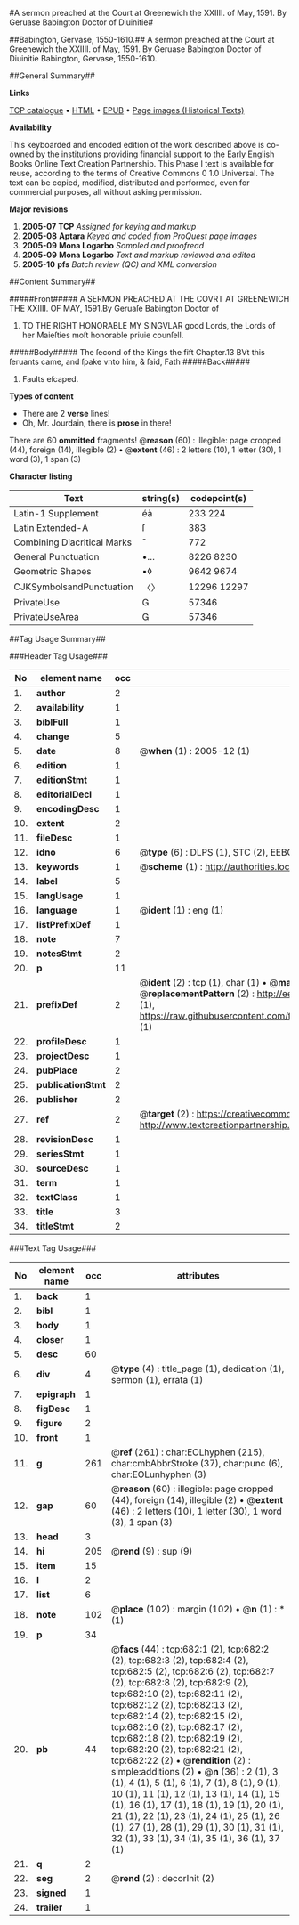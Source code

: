 #A sermon preached at the Court at Greenewich the XXIIII. of May, 1591. By Geruase Babington Doctor of Diuinitie#

##Babington, Gervase, 1550-1610.##
A sermon preached at the Court at Greenewich the XXIIII. of May, 1591. By Geruase Babington Doctor of Diuinitie
Babington, Gervase, 1550-1610.

##General Summary##

**Links**

[TCP catalogue](http://www.ota.ox.ac.uk/tcp/)  • 
[HTML](http://tei.it.ox.ac.uk/tcp/Texts-HTML/free/A00/A00819.html)  • 
[EPUB](http://tei.it.ox.ac.uk/tcp/Texts-EPUB/free/A00/A00819.epub) • 
[Page images (Historical Texts)](https://data.historicaltexts.jisc.ac.uk/view?pubId=eebo-99836411e&pageId=eebo-99836411e-682-1)

**Availability**

This keyboarded and encoded edition of the
	       work described above is co-owned by the institutions
	       providing financial support to the Early English Books
	       Online Text Creation Partnership. This Phase I text is
	       available for reuse, according to the terms of Creative
	       Commons 0 1.0 Universal. The text can be copied,
	       modified, distributed and performed, even for
	       commercial purposes, all without asking permission.

**Major revisions**

1. __2005-07__ __TCP__ *Assigned for keying and markup*
1. __2005-08__ __Aptara__ *Keyed and coded from ProQuest page images*
1. __2005-09__ __Mona Logarbo__ *Sampled and proofread*
1. __2005-09__ __Mona Logarbo__ *Text and markup reviewed and edited*
1. __2005-10__ __pfs__ *Batch review (QC) and XML conversion*

##Content Summary##

#####Front#####
A
SERMON PREACHED
AT THE COVRT
AT GREENEWICH THE
XXIIII. OF MAY, 1591.By Geruaſe Babington Doctor
of
1. TO THE RIGHT HONORABLE
MY SINGVLAR
good Lords, the Lords of her Maieſties
moſt honorable priuie counſell.

#####Body#####
The ſecond of the Kings the fift Chapter.13 BVt this ſeruants came, and ſpake vnto
him, & ſaid, Fath
#####Back#####

1. Faults eſcaped.

**Types of content**

  * There are 2 **verse** lines!
  * Oh, Mr. Jourdain, there is **prose** in there!

There are 60 **ommitted** fragments! 
 @__reason__ (60) : illegible: page cropped (44), foreign (14), illegible (2)  •  @__extent__ (46) : 2 letters (10), 1 letter (30), 1 word (3), 1 span (3)

**Character listing**


|Text|string(s)|codepoint(s)|
|---|---|---|
|Latin-1 Supplement|éà|233 224|
|Latin Extended-A|ſ|383|
|Combining             Diacritical Marks|̄|772|
|General Punctuation|•…|8226 8230|
|Geometric Shapes|▪◊|9642 9674|
|CJKSymbolsandPunctuation|〈〉|12296 12297|
|PrivateUse||57346|
|PrivateUseArea||57346|

##Tag Usage Summary##

###Header Tag Usage###

|No|element name|occ|attributes|
|---|---|---|---|
|1.|__author__|2||
|2.|__availability__|1||
|3.|__biblFull__|1||
|4.|__change__|5||
|5.|__date__|8| @__when__ (1) : 2005-12 (1)|
|6.|__edition__|1||
|7.|__editionStmt__|1||
|8.|__editorialDecl__|1||
|9.|__encodingDesc__|1||
|10.|__extent__|2||
|11.|__fileDesc__|1||
|12.|__idno__|6| @__type__ (6) : DLPS (1), STC (2), EEBO-CITATION (1), PROQUEST (1), VID (1)|
|13.|__keywords__|1| @__scheme__ (1) : http://authorities.loc.gov/ (1)|
|14.|__label__|5||
|15.|__langUsage__|1||
|16.|__language__|1| @__ident__ (1) : eng (1)|
|17.|__listPrefixDef__|1||
|18.|__note__|7||
|19.|__notesStmt__|2||
|20.|__p__|11||
|21.|__prefixDef__|2| @__ident__ (2) : tcp (1), char (1)  •  @__matchPattern__ (2) : ([0-9\-]+):([0-9IVX]+) (1), (.+) (1)  •  @__replacementPattern__ (2) : http://eebo.chadwyck.com/downloadtiff?vid=$1&page=$2 (1), https://raw.githubusercontent.com/textcreationpartnership/Texts/master/tcpchars.xml#$1 (1)|
|22.|__profileDesc__|1||
|23.|__projectDesc__|1||
|24.|__pubPlace__|2||
|25.|__publicationStmt__|2||
|26.|__publisher__|2||
|27.|__ref__|2| @__target__ (2) : https://creativecommons.org/publicdomain/zero/1.0/ (1), http://www.textcreationpartnership.org/docs/. (1)|
|28.|__revisionDesc__|1||
|29.|__seriesStmt__|1||
|30.|__sourceDesc__|1||
|31.|__term__|1||
|32.|__textClass__|1||
|33.|__title__|3||
|34.|__titleStmt__|2||


###Text Tag Usage###

|No|element name|occ|attributes|
|---|---|---|---|
|1.|__back__|1||
|2.|__bibl__|1||
|3.|__body__|1||
|4.|__closer__|1||
|5.|__desc__|60||
|6.|__div__|4| @__type__ (4) : title_page (1), dedication (1), sermon (1), errata (1)|
|7.|__epigraph__|1||
|8.|__figDesc__|1||
|9.|__figure__|2||
|10.|__front__|1||
|11.|__g__|261| @__ref__ (261) : char:EOLhyphen (215), char:cmbAbbrStroke (37), char:punc (6), char:EOLunhyphen (3)|
|12.|__gap__|60| @__reason__ (60) : illegible: page cropped (44), foreign (14), illegible (2)  •  @__extent__ (46) : 2 letters (10), 1 letter (30), 1 word (3), 1 span (3)|
|13.|__head__|3||
|14.|__hi__|205| @__rend__ (9) : sup (9)|
|15.|__item__|15||
|16.|__l__|2||
|17.|__list__|6||
|18.|__note__|102| @__place__ (102) : margin (102)  •  @__n__ (1) : * (1)|
|19.|__p__|34||
|20.|__pb__|44| @__facs__ (44) : tcp:682:1 (2), tcp:682:2 (2), tcp:682:3 (2), tcp:682:4 (2), tcp:682:5 (2), tcp:682:6 (2), tcp:682:7 (2), tcp:682:8 (2), tcp:682:9 (2), tcp:682:10 (2), tcp:682:11 (2), tcp:682:12 (2), tcp:682:13 (2), tcp:682:14 (2), tcp:682:15 (2), tcp:682:16 (2), tcp:682:17 (2), tcp:682:18 (2), tcp:682:19 (2), tcp:682:20 (2), tcp:682:21 (2), tcp:682:22 (2)  •  @__rendition__ (2) : simple:additions (2)  •  @__n__ (36) : 2 (1), 3 (1), 4 (1), 5 (1), 6 (1), 7 (1), 8 (1), 9 (1), 10 (1), 11 (1), 12 (1), 13 (1), 14 (1), 15 (1), 16 (1), 17 (1), 18 (1), 19 (1), 20 (1), 21 (1), 22 (1), 23 (1), 24 (1), 25 (1), 26 (1), 27 (1), 28 (1), 29 (1), 30 (1), 31 (1), 32 (1), 33 (1), 34 (1), 35 (1), 36 (1), 37 (1)|
|21.|__q__|2||
|22.|__seg__|2| @__rend__ (2) : decorInit (2)|
|23.|__signed__|1||
|24.|__trailer__|1||
